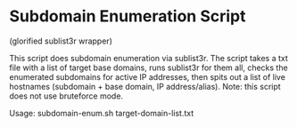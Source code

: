 # Subdomain Enumeration Script 
(glorified sublist3r wrapper)

This script does subdomain enumeration via sublist3r. The script takes a txt file with a list of target base domains, runs sublist3r for them all, checks the enumerated subdomains for active IP addresses, then spits out a list of live hostnames (subdomain + base domain, IP address/alias). Note: this script does not use bruteforce mode.

Usage: subdomain-enum.sh target-domain-list.txt
